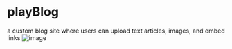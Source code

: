 # playBlog
a custom blog site where users can upload text articles, images, and embed links
![image](https://github.com/maita-k/playBlog/assets/61556469/d1340fa1-cdda-41e3-8203-a507241806f8)

